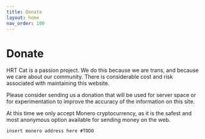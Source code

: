```yaml
---
title: Donate
layout: home
nav_order: 100
---
```


# Donate

HRT Cat is a passion project. We do this because we are trans, and because we care about our community. There is considerable cost and risk associated with maintaining this website. 

Please consider sending us a donation that will be used for server space or for experimentation to improve the accuracy of the information on this site. 

At this time we only accept Monero cryptocurrency, as it is the safest and most anonymous option available for sending money on the web.

```
insert monero address here #TODO
```